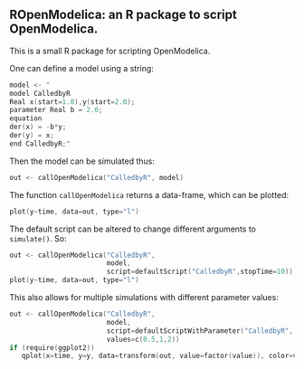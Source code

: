 ## ROpenModelica: an R package to script OpenModelica.

This is a small R package for scripting OpenModelica.

One can define a model using a string:

```c++
model <- "
model CalledbyR
Real x(start=1.0),y(start=2.0);
parameter Real b = 2.0;
equation
der(x) = -b*y;
der(y) = x;
end CalledbyR;"
```

Then the model can be simulated thus:

```c++
out <- callOpenModelica("CalledbyR", model)
```

The function `callOpenModelica` returns a data-frame, which can be plotted:

```c++
plot(y~time, data=out, type="l")
```

The default script can be altered to change different arguments to `simulate()`. So:

```c++
out <- callOpenModelica("CalledbyR", 
                        model, 
                        script=defaultScript("CalledbyR",stopTime=10))
plot(y~time, data=out, type="l")
```

This also allows for multiple simulations with different parameter values:

```c++
out <- callOpenModelica("CalledbyR",
                        model,
                        script=defaultScriptWithParameter("CalledbyR", "b", stopTime=10), 
                        values=c(0.5,1,2))
if (require(ggplot2))
   qplot(x=time, y=y, data=transform(out, value=factor(value)), color=value, geom="line")
```
